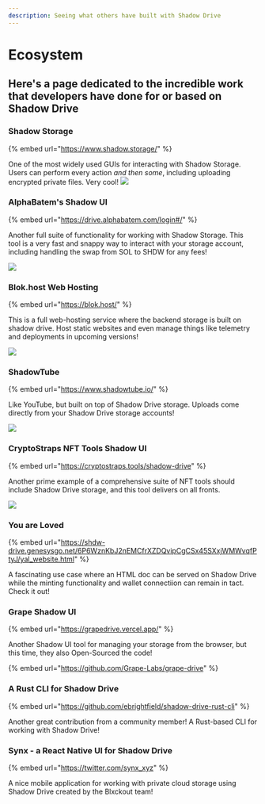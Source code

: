 ```yaml
---
description: Seeing what others have built with Shadow Drive
---
```


# Ecosystem

## Here's a page dedicated to the incredible work that developers have done for or based on Shadow Drive

### Shadow Storage

{% embed url="https://www.shadow.storage/" %}

One of the most widely used GUIs for interacting with Shadow Storage. Users can perform every action _and then some_, including uploading encrypted private files. Very cool! ![](<../.gitbook/assets/image (3) (4).png>)

### **AlphaBatem's Shadow UI**

{% embed url="https://drive.alphabatem.com/login#/" %}

Another full suite of functionality for working with Shadow Storage. This tool is a very fast and snappy way to interact with your storage account, including handling the swap from SOL to SHDW for any fees!

![](<../.gitbook/assets/image (7).png>)

### Blok.host Web Hosting

{% embed url="https://blok.host/" %}

This is a full web-hosting service where the backend storage is built on shadow drive. Host static websites and even manage things like telemetry and deployments in upcoming versions!

![](<../.gitbook/assets/image (3).png>)

### ShadowTube

{% embed url="https://www.shadowtube.io/" %}

Like YouTube, but built on top of Shadow Drive storage. Uploads come directly from your Shadow Drive storage accounts!&#x20;

![](<../.gitbook/assets/image (22).png>)

### CryptoStraps NFT Tools Shadow UI

{% embed url="https://cryptostraps.tools/shadow-drive" %}

Another prime example of a comprehensive suite of NFT tools should include Shadow Drive storage, and this tool delivers on all fronts.&#x20;

![](<../.gitbook/assets/image (12).png>)

### You are Loved

{% embed url="https://shdw-drive.genesysgo.net/6P6WznKbJ2nEMCfrXZDQvipCgCSx45SXxjWMWvqfPtyJ/yal_website.html" %}

A fascinating use case where an HTML doc can be served on Shadow Drive while the minting functionality and wallet connectiion can remain in tact. Check it out!

### Grape Shadow UI

{% embed url="https://grapedrive.vercel.app/" %}

Another Shadow UI tool for managing your storage from the browser, but this time, they also Open-Sourced the code!

{% embed url="https://github.com/Grape-Labs/grape-drive" %}

### A Rust CLI for Shadow Drive

{% embed url="https://github.com/ebrightfield/shadow-drive-rust-cli" %}

Another great contribution from a community member! A Rust-based CLI for working with Shadow Drive!

### Synx - a React Native UI for Shadow Drive

{% embed url="https://twitter.com/synx_xyz" %}

A nice mobile application for working with private cloud storage using Shadow Drive created by the Blxckout team!
